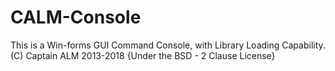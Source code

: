 # CALM-Console
This is a Win-forms GUI Command Console, with Library Loading Capability.
(C) Captain ALM 2013-2018 {Under the BSD - 2 Clause License}